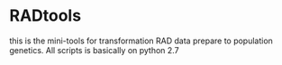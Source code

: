 # RADtools
this is the mini-tools for transformation RAD data prepare to population genetics. 
All scripts is basically on python 2.7
